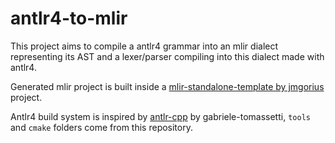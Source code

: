 # antlr4-to-mlir

This project aims to compile a antlr4 grammar into an mlir dialect representing its AST and a lexer/parser compiling into this dialect made with antlr4.

Generated mlir project is built inside a [mlir-standalone-template by jmgorius](https://github.com/jmgorius/mlir-standalone-template/) project.

Antlr4 build system is inspired by [antlr-cpp](https://github.com/gabriele-tomassetti/antlr-cpp) by gabriele-tomassetti, `tools` and `cmake` folders come from this repository.